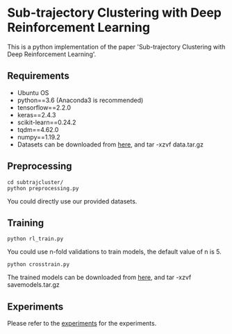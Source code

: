 # Sub-trajectory Clustering with Deep Reinforcement Learning
This is a python implementation of the paper 'Sub-trajectory Clustering with Deep Reinforcement Learning'.

## Requirements
- Ubuntu OS
- python==3.6 (Anaconda3 is recommended)
- tensorflow==2.2.0
- keras==2.4.3
- scikit-learn==0.24.2
- tqdm==4.62.0
- numpy==1.19.2
- Datasets can be downloaded from [here](https://drive.google.com/file/d/1LNIPnAAfyZNBaUvRoV6ghITCcgaMJ-sw/view?usp=drive_link), and tar -xzvf data.tar.gz

## Preprocessing
```
cd subtrajcluster/
python preprocessing.py
```

You could directly use our provided datasets.

## Training
```
python rl_train.py
```

You could use n-fold validations to train models, the default value of n is 5. 
```
python crosstrain.py
```

The trained models can be downloaded from [here](https://drive.google.com/file/d/19l8UqEIT2Z5ndTKLq3_Z4xClKbHtAZMq/view?usp=drive_link), and tar -xzvf savemodels.tar.gz

## Experiments
Please refer to the [experiments](./experiments/readme.md) for the experiments.
